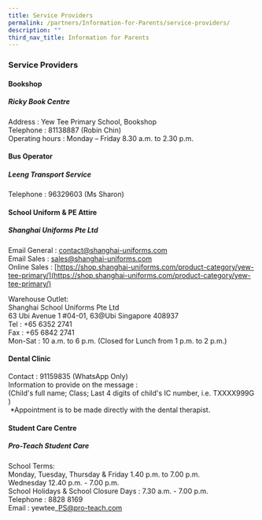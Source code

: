 ```yaml
---
title: Service Providers
permalink: /partners/Information-for-Parents/service-providers/
description: ""
third_nav_title: Information for Parents
---
```

### Service Providers

#### Bookshop
##### Ricky Book Centre
Address : Yew Tee Primary School, Bookshop <br>
Telephone : 81138887 (Robin Chin) <br>
Operating hours : Monday – Friday 8.30 a.m. to 2.30 p.m. 

#### Bus Operator
##### Leeng Transport Service
Telephone : 96329603 (Ms Sharon)

#### School Uniform & PE Attire
##### Shanghai Uniforms Pte Ltd
Email General : contact@shanghai-uniforms.com <br>
Email Sales : sales@shanghai-uniforms.com <br>
Online Sales : [https://shop.shanghai-uniforms.com/product-category/yew-tee-primary/](https://shop.shanghai-uniforms.com/product-category/yew-tee-primary/)

Warehouse Outlet: <br>
Shanghai School Uniforms Pte Ltd <br>
63 Ubi Avenue 1 #04-01, 63@Ubi Singapore 408937 <br>
Tel : +65 6352 2741 <br>
Fax : +65 6842 2741 <br>
Mon-Sat : 10 a.m. to 6 p.m. (Closed for Lunch from 1 p.m. to 2 p.m.)

#### Dental Clinic
Contact : 91159835 (WhatsApp Only) <br>
Information to provide on the message :    
(Child's full name; Class; Last 4 digits of child's IC number, i.e. TXXXX999G )    
 \*Appointment is to be made directly with the dental therapist.
 
 #### Student Care Centre
##### Pro-Teach Student Care
School Terms: <br>
Monday, Tuesday, Thursday & Friday 1.40 p.m. to 7.00 p.m. <br>
Wednesday 12.40 p.m. - 7.00 p.m. <br>
School Holidays & School Closure Days : 7.30 a.m. - 7.00 p.m. <br>
Telephone : 8828 8169 <br>
Email : yewtee\_PS@pro-teach.com